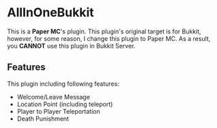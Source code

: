 # AllInOneBukkit

This is a **Paper MC**'s plugin. This plugin's original target is for Bukkit,
however, for some reason, I change this plugin to Paper MC. As a result, you
**CANNOT** use this plugin in Bukkit Server.

## Features

This plugin including following features:

* Welcome/Leave Message
* Location Point (including teleport)
* Player to Player Teleportation
* Death Punishment